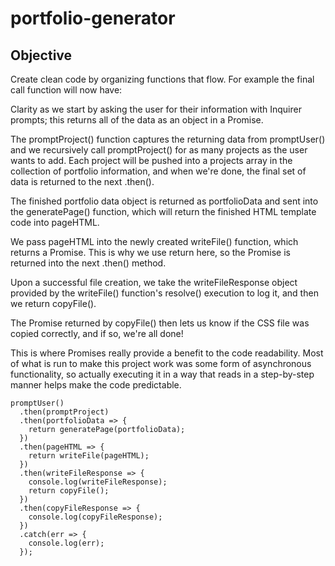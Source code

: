 # portfolio-generator

## Objective

Create clean code by organizing functions that flow. For example the final call function will now have:

Clarity as we start by asking the user for their information with Inquirer prompts; this returns all of the data as an object in a Promise.

The promptProject() function captures the returning data from promptUser() and we recursively call promptProject() for as many projects as the user wants to add. Each project will be pushed into a projects array in the collection of portfolio information, and when we're done, the final set of data is returned to the next .then().

The finished portfolio data object is returned as portfolioData and sent into the generatePage() function, which will return the finished HTML template code into pageHTML.

We pass pageHTML into the newly created writeFile() function, which returns a Promise. This is why we use return here, so the Promise is returned into the next .then() method.

Upon a successful file creation, we take the writeFileResponse object provided by the writeFile() function's resolve() execution to log it, and then we return copyFile().

The Promise returned by copyFile() then lets us know if the CSS file was copied correctly, and if so, we're all done!

This is where Promises really provide a benefit to the code readability. Most of what is run to make this project work was some form of asynchronous functionality, so actually executing it in a way that reads in a step-by-step manner helps make the code predictable.

```
promptUser()
  .then(promptProject)
  .then(portfolioData => {
    return generatePage(portfolioData);
  })
  .then(pageHTML => {
    return writeFile(pageHTML);
  })
  .then(writeFileResponse => {
    console.log(writeFileResponse);
    return copyFile();
  })
  .then(copyFileResponse => {
    console.log(copyFileResponse);
  })
  .catch(err => {
    console.log(err);
  });

```
